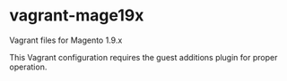 # vagrant-mage19x
Vagrant files for Magento 1.9.x

This Vagrant configuration requires the guest additions plugin for proper operation.
